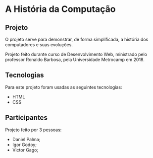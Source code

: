 # A História da Computação

## Projeto

O projeto serve para demonstrar, de forma simplificada, a história dos computadores e suas evoluções.

Projeto feito durante curso de Desenvolvimento Web, ministrado pelo professor Ronaldo Barbosa, pela Universidade Metrocamp em 2018.

## Tecnologias

Para este projeto foram usadas as seguintes tecnologias:

- HTML
- CSS

## Participantes

Projeto feito por 3 pessoas:

- Daniel Palma;
- Igor Godoy;
- Victor Gago;
